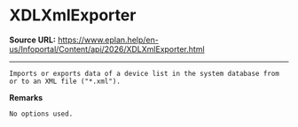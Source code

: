 # XDLXmlExporter

**Source URL:** https://www.eplan.help/en-us/Infoportal/Content/api/2026/XDLXmlExporter.html

---

```
Imports or exports data of a device list in the system database from or to an XML file ("*.xml").
```

  

**Remarks**

```
No options used.
```